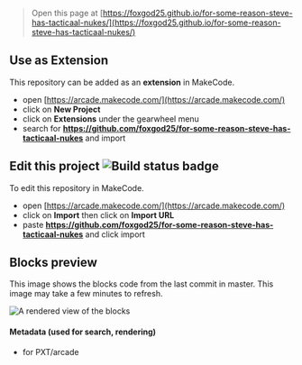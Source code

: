  


> Open this page at [https://foxgod25.github.io/for-some-reason-steve-has-tacticaal-nukes/](https://foxgod25.github.io/for-some-reason-steve-has-tacticaal-nukes/)

## Use as Extension

This repository can be added as an **extension** in MakeCode.

* open [https://arcade.makecode.com/](https://arcade.makecode.com/)
* click on **New Project**
* click on **Extensions** under the gearwheel menu
* search for **https://github.com/foxgod25/for-some-reason-steve-has-tacticaal-nukes** and import

## Edit this project ![Build status badge](https://github.com/foxgod25/for-some-reason-steve-has-tacticaal-nukes/workflows/MakeCode/badge.svg)

To edit this repository in MakeCode.

* open [https://arcade.makecode.com/](https://arcade.makecode.com/)
* click on **Import** then click on **Import URL**
* paste **https://github.com/foxgod25/for-some-reason-steve-has-tacticaal-nukes** and click import

## Blocks preview

This image shows the blocks code from the last commit in master.
This image may take a few minutes to refresh.

![A rendered view of the blocks](https://github.com/foxgod25/for-some-reason-steve-has-tacticaal-nukes/raw/master/.github/makecode/blocks.png)

#### Metadata (used for search, rendering)

* for PXT/arcade
<script src="https://makecode.com/gh-pages-embed.js"></script><script>makeCodeRender("{{ site.makecode.home_url }}", "{{ site.github.owner_name }}/{{ site.github.repository_name }}");</script>
